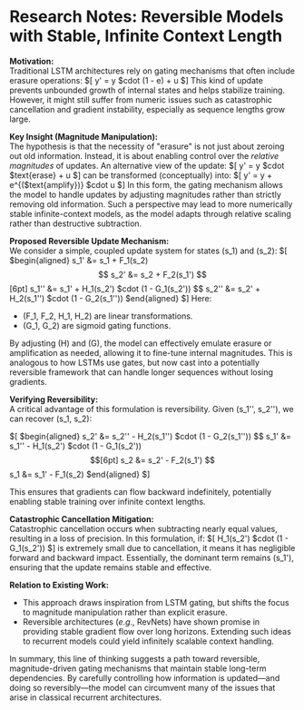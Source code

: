 # Research Notes: Reversible Models with Stable, Infinite Context Length

**Motivation:**  
Traditional LSTM architectures rely on gating mechanisms that often include erasure operations:
$[
y' = y $cdot (1 - e) + u
$]
This kind of update prevents unbounded growth of internal states and helps stabilize training. However, it might still suffer from numeric issues such as catastrophic cancellation and gradient instability, especially as sequence lengths grow large.

**Key Insight (Magnitude Manipulation):**  
The hypothesis is that the necessity of "erasure" is not just about zeroing out old information. Instead, it is about enabling control over the *relative magnitudes* of updates. An alternative view of the update:
$[
y' = y $cdot $text{erase} + u
$]
can be transformed (conceptually) into:
$[
y' = y + e^{($text{amplify})} $cdot u
$]
In this form, the gating mechanism allows the model to handle updates by adjusting magnitudes rather than strictly removing old information. Such a perspective may lead to more numerically stable infinite-context models, as the model adapts through relative scaling rather than destructive subtraction.

**Proposed Reversible Update Mechanism:**  
We consider a simple, coupled update system for states $($s_1$)$ and $($s_2$)$:
$[
$begin{aligned}
s_1' &= s_1 + F_1(s_2) $$
s_2' &= s_2 + F_2(s_1') $$[6pt]
s_1'' &= s_1' + H_1(s_2') $cdot (1 - G_1(s_2')) $$
s_2'' &= s_2' + H_2(s_1'') $cdot (1 - G_2(s_1''))
$end{aligned}
$]
Here:
- $($F_1, F_2, H_1, H_2$)$ are linear transformations.
- $($G_1, G_2$)$ are sigmoid gating functions.

By adjusting $($H$)$ and $($G$)$, the model can effectively emulate erasure or amplification as needed, allowing it to 
fine-tune internal magnitudes. This is analogous to how LSTMs use gates, but now cast into a potentially reversible 
framework that can handle longer sequences without losing gradients.

**Verifying Reversibility:**  
A critical advantage of this formulation is reversibility. Given $($s_1'', s_2''$)$, we can recover $($s_1, s_2$)$:

$[
$begin{aligned}
s_2' &= s_2'' - H_2(s_1'') $cdot (1 - G_2(s_1'')) $$
s_1' &= s_1'' - H_1(s_2') $cdot (1 - G_1(s_2')) $$[6pt]
s_2 &= s_2' - F_2(s_1') $$
s_1 &= s_1' - F_1(s_2)
$end{aligned}
$]

This ensures that gradients can flow backward indefinitely, potentially enabling stable training over infinite context lengths.

**Catastrophic Cancellation Mitigation:**  
Catastrophic cancellation occurs when subtracting nearly equal values, resulting in a loss of precision. In this formulation, if:
$[
H_1(s_2') $cdot (1 - G_1(s_2'))
$]
is extremely small due to cancellation, it means it has negligible forward and backward impact. Essentially, the dominant term remains $($s_1'$)$, ensuring that the update remains stable and effective.

**Relation to Existing Work:**  
- This approach draws inspiration from LSTM gating, but shifts the focus to magnitude manipulation rather than explicit erasure.
- Reversible architectures ($e.g.$, RevNets) have shown promise in providing stable gradient flow over long horizons. Extending such ideas to recurrent models could yield infinitely scalable context handling.

In summary, this line of thinking suggests a path toward reversible, magnitude-driven gating mechanisms that maintain stable long-term dependencies. By carefully controlling how information is updated—and doing so reversibly—the model can circumvent many of the issues that arise in classical recurrent architectures.

